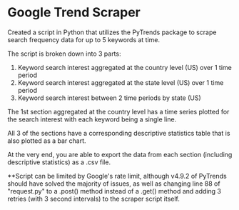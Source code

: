 # Google Trend Scraper
Created a script in Python that utilizes the PyTrends package to scrape search frequency data for up to 5 keywords at time. 

The script is broken down into 3 parts:
1. Keyword search interest aggregated at the country level (US) over 1 time period
2. Keyword search interest aggregated at the state level (US) over 1 time period
3. Keyword search interest between 2 time periods by state (US)

The 1st section aggregated at the country level has a time series plotted for the search interest with each keyword being a single line.

All 3 of the sections have a corresponding descriptive statistics table that is also plotted as a bar chart.

At the very end, you are able to export the data from each section (including descriptive statistics) as a .csv file.

**Script can be limited by Google's rate limit, although v4.9.2 of PyTrends should have solved the majority of issues, as well as changing line 88 of "request.py" to a .post() method instead of a .get() method and adding 3 retries (with 3 second intervals) to the scraper script itself.
